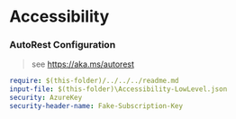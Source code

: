 # Accessibility

### AutoRest Configuration

> see https://aka.ms/autorest

```yaml
require: $(this-folder)/../../../readme.md
input-file: $(this-folder)\Accessibility-LowLevel.json
security: AzureKey
security-header-name: Fake-Subscription-Key
```
